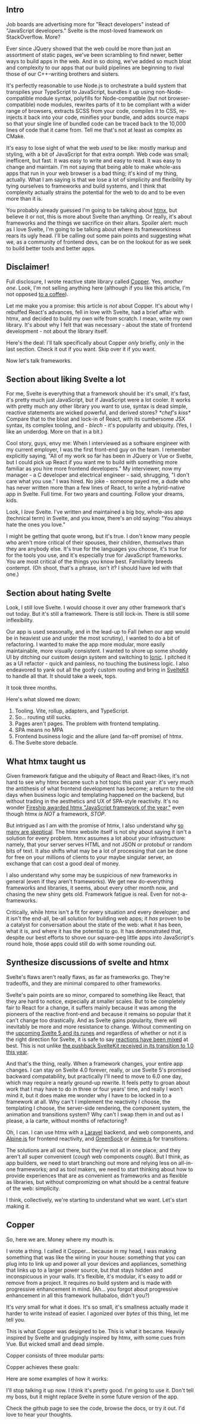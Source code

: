 ## Intro

Job boards are advertising more for "React developers" instead of "JavaScript developers." Svelte is the most-loved framework on StackOverflow. More?

Ever since JQuery showed that the web could be more than just an assortment of static pages, we've been scrambling to find newer, better ways to build apps in the web. And in so doing, we've added so much bloat and complexity to our apps that our build pipelines are beginning to rival those of our C++-writing brothers and sisters.

It's perfectly reasonable to use Node.js to orchestrate a build system that transpiles your TypeScript to JavaScript, bundles it up using non-Node-compatible module syntax, polyfills for Node-compatible (but not browser-compatible) node modules, rewrites parts of it to be compliant with a wider range of browsers, extracts SCSS from your code, compiles it to CSS, re-injects it back into your code, minifies your bundle, and adds source maps so that your single line of bundled code can be traced back to the 10,000 lines of code that it came from. Tell me that's not at least as complex as CMake.

It's easy to lose sight of what the web *used* to be like: mostly markup and styling, with a bit of JavaScript for that extra *oomph.* Web code was small; inefficent, but fast. It was easy to write and easy to read. It was easy to change and maintain. I'm not saying that being able to make whole-ass apps that run in your web browser is a bad thing; it's kind of my thing, actually. What I am saying is that we lose a lot of simplicity and flexibility by tying ourselves to frameworks and build systems, and I think that complexity actually strains the potential for the web to do and to be even more than it is.

You probably already guessed I'm going to be talking about [htmx](./), but believe it or not, this is more about Svelte than anything. Or really, it's about frameworks and the things we sacrifice on their altars. Spoiler alert: much as I love Svelte, I'm going to be talking about where its frameworkiness rears its ugly head. I'll be calling out some pain points and suggesting what we, as a community of frontend devs, can be on the lookout for as we seek to build better tools and better apps.

## Disclaimer!

Full disclosure, I wrote reactive state library called [Copper](./). Yes, *another one*. Look, I'm not selling anything here (although if you like this article, I'm not opposed [to a coffee](./)).

Let me make you a promise: this article is *not* about Copper. It's about why I rebuffed React's advances, fell in love with Svelte, had a brief affair with htmx, and decided to build my own wife from scratch. I mean, write my own library. It's about why I felt that was necessary - about the state of frontend development - not about the library itself.

Here's the deal: I'll talk specifically about Copper *only* briefly, *only* in the last section. Check it out if you want. Skip over it if you want.

Now let's talk frameworks.

## Section about liking Svelte a lot

For me, Svelte is everything that a framework should be: it's small, it's fast, it's pretty much just JavaScript, but if JavaScript were a lot cooler. It works with pretty much any other library you want to use, syntax is dead simple, reactive statements are wicked powerful, and derived stores? *\*chef's kiss\** Compare that to the bloat and lock-in of React, with its cumbersome JSX syntax, its complex tooling, and - *blech* - it's popularity and ubiquity. (Yes, I like an underdog. More on that in a bit.)

Cool story, guys, envy me: When I interviewed as a software engineer with my current employer, I was the first front-end guy on the team. I remember explicitly saying, "All of my work so far has been in JQuery or Vue or Svelte, but I could pick up React if you want me to build with something more familiar as you hire more frontend developers." My interviewer, now my manager - a C developer and electrical engineer - said, shrugging, "I don't care what you use." I was hired. No joke - someone payed me, a dude who has never written more than a few lines of React, to write a hybrid-native app in Svelte. Full time. For two years and counting. Follow your dreams, kids.

Look, I *love* Svelte. I've written and maintained a big boy, whole-ass app (technical term) in Svelte, and you know, there's an old saying: "You always hate the ones you love."

I might be getting that quote wrong, but it's true. I don't know many people who aren't more critical of their spouses, their children, *themselves* than they are anybody else. It's true for the languages you choose, it's true for for the tools you use, and it's especially true for JavaScript frameworks. You are most critical of the things you know best. Familiarity breeds contempt. (Oh shoot, that's a phrase, isn't it? I should have led with that one.)

## Section about hating Svelte

Look, I still love Svelte. I would choose it over any other framework that's out today. But it's still a framework. There is still lock-in. There is still some inflexibility.

Our app is used seasonally, and in the lead-up to Fall (when our app would be in heaviest use and under the most scrutiny), I wanted to do a bit of refactoring. I wanted to make the app more modular, more easily maintainable, more visually consistent. I wanted to shore up some shoddy UI by ditching our custom design system and switching to [Ionic](./). I pitched it as a UI refactor - quick and painless, no touching the business logic. I also endeavored to yank out all the goofy custom routing and bring in [SvelteKit](./) to handle all that. It should take a week, tops.

It took three months.

Here's what slowed me down:

1. Tooling. Vite, rollup, adapters, and TypeScript.
2. So... routing still sucks.
3. Pages aren't pages. The problem with frontend templating.
4. SPA means no MPA
5. Frontend business logic and the allure (and far-off promise) of htmx.
6. The Svelte store debacle.

## What htmx taught us

Given framework fatigue and the ubiquity of React and React-likes, it's not hard to see why htmx became such a hot topic this past year: it's very much the antithesis of what frontend development has become; a return to the old days when business logic and templating happened on the backend, but without trading in the aesthetics and UX of SPA-style reactivity. It's no wonder [Fireship awarded htmx "JavaScript framework of the year,"](./) even though htmx *is NOT* a framework, *STOP*.

But intrigued as I am with the promise of htmx, I also understand why [so many are skeptical](./). The htmx website itself is not shy about saying it isn't a solution for every problem. htmx assumes a lot about your infrastructure: namely, that your server serves HTML and not JSON or protobuf or random bits of text. It also shifts what may be a lot of processing that can be done for free on your millions of clients to your maybe singular server, an exchange that can cost a good deal of money.

I also understand why some may be suspicious of new frameworks in general (even if they aren't frameworks). We get new do-everything frameworks and libraries, it seems, about every other month now, and chasing the new shiny gets old. Framework fatigue is real. Even for not-a-frameworks.

Critically, while htmx isn't a fit for every situation and every developer; and it isn't the end-all, be-all solution for building web apps; it *has* proven to be a catalyst for conversation about the state of the web: what it has been, what it is, and where it has the potential to go. It has demonstrated that, despite our best efforts to shove our square-peg little apps into JavaScript's round hole, those apps could still do with some rounding out.

## Synthesize discussions of svelte and htmx

Svelte's flaws aren't really flaws, as far as frameworks go. They're tradeoffs, and they are minimal compared to other frameworks.

Svelte's pain points are so minor, compared to something like React, that they are hard to notice, expecially at smaller scales. But to be completely fair to React for a change, it suffers mainly because it was among the pioneers of the reactive front-end and because it remains so popular that it can't change too drastically. And as Svelte gains popularity, there will inevitably be more and more resistance to change. Without commenting on the [upcoming Svelte 5 and its runes](./) and regardless of whether or not it is the right direction for Svelte, it is safe to say [reactions have been mixed](./) at best. This is not unlike [the pushback SvelteKit received in its transition to 1.0 this year](./).

And that's the thing, really. When a framework changes, your entire app changes. I can stay on Svelte 4.0 forever, really, or use Svelte 5's promised backward compatability, but practically I'll need to move to 6.0 one day, which may require a nearly ground-up rewrite. It feels petty to groan about work that I may have to do in three or four years' time, and really I won't mind it, but it does make me wonder why I have to be locked in to a framework at all. Why can't I implement the reactivity I choose, the templating I choose, the server-side rendering, the component system, the animation and transitions system? Why can't I swap them in and out as I please, a la carte, without months of refactoring?

Oh, I can. I can use htmx with a [Laravel](./) backend, and web components, and [Alpine.js](./) for frontend reactivity, and [GreenSock]() or [Anime.js]() for transitions.

The solutions are all out there, but they're not all in one place, and they aren't all super convenient (*cough* web components *cough*). But I think, as app builders, we need to start branching out more and relying less on all-in-one frameworks; and as tool makers, we need to start thinking about how to provide experiences that are as convenient as frameworks and as flexible as libraries, but without compromizing on what should be a central feature of the web: simplicity.

I think, collectively, we're starting to understand what we want. Let's start making it.

## Copper

So, here we are. Money where my mouth is.

I wrote a thing. I called it Copper... because in my head, I was making something that was like the wiring in your house: something that you can plug into to link up and power all your devices and appliances, something that links up to a larger power source, but that stays hidden and inconspicuous in your walls. It's flexible, it's modular, it's easy to add or remove from a project. It requires no build system and is made with progressive enhancement in mind. (Ah... you forgot about progressive enhancement in all this framework hullabaloo, didn't you?)

It's *very* small for what it does. It's so small, it's smallness actually made it harder to write instead of easier. I agonized over *bytes* of this thing, let me tell you.

This is what Copper was designed to be. This is what it became. Heavily inspired by Svelte and grudgingly inspired by htmx, with some cues from Vue. But wicked small and dead simple.

Copper consists of three modular parts:

Copper achieves these goals:

Here are some examples of how it works:

I'll stop talking it up now. I think it's pretty good. I'm going to use it. Don't tell my boss, but it might replace Svelte in some future version of the app.

Check the github page to see the code, browse the docs, or try it out. I'd love to hear your thoughts.